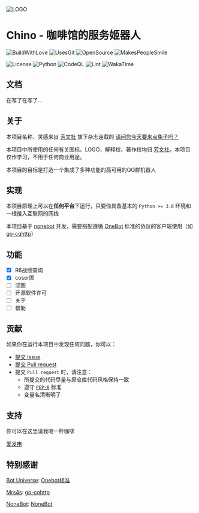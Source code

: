 ![LOGO](https://pic.imgdb.cn/item/62260c915baa1a80ab8ce645.jpg)
# Chino - 咖啡馆的服务姬器人

![BuildWithLove](https://forthebadge.com/images/badges/built-with-love.svg)
![UsesGit](https://forthebadge.com/images/badges/uses-git.svg)
![OpenSource](https://forthebadge.com/images/badges/open-source.svg)
![MakesPeopleSmile](https://forthebadge.com/images/badges/makes-people-smile.svg)

![License](https://img.shields.io/github/license/DaydreamCafe/Chino?style=for-the-badge)
![Python](https://img.shields.io/badge/Python-3.8%203.9%203.10-brightgreen?style=for-the-badge)
![CodeQL](https://img.shields.io/github/workflow/status/DaydreamCafe/Chino/CodeQL?label=CodeQL%20Analysis&style=for-the-badge)
![Lint](https://img.shields.io/github/workflow/status/DaydreamCafe/Chino/lint?label=Lint&style=for-the-badge)
![WakaTime](https://wakatime.com/badge/user/f78abcf5-9cad-44c3-b215-60ad9014f96d/project/677eb890-c62d-4519-a850-1ffb2801cce9.svg?style=for-the-badge)

## 文档

在写了在写了...

## 关于

本项目名称、灵感来自 [芳文社](https://zh.moegirl.org.cn/芳文社) 旗下杂志连载的 [请问您今天要来点兔子吗？](https://zh.moegirl.org.cn/请问您今天要来点兔子吗)

本项目中所使用的任何有关图标、LOGO，解释权、著作权均归 [芳文社](https://zh.moegirl.org.cn/芳文社)。本项目仅作学习，不用于任何商业用途。

本项目的目标是打造一个集成了多种功能的高可用的QQ群机器人

## 实现

本项目原理上可以在**任何平台**下运行，只要你具备基本的 `Python >= 3.8` 环境和一根接入互联网的网线

本项目基于 [nonebot](https://github.com/nonebot/nonebot) 开发，需要搭配遵循 [OneBot](https://github.com/botuniverse/onebot) 标准的协议的客户端使用（如 [go-cqhttp](https://github.com/Mrs4s/go-cqhttp)）

## 功能

- [x] R6战绩查询
- [x] coser图
- [ ] 涩图
- [ ] 开源软件许可
- [ ] 关于
- [ ] 帮助

## 贡献

如果你在运行本项目中发现任何问题，你可以：

- [提交 Issue](https://github.com/DaydreamCafe/Chino/issues)
- [提交 Pull request](https://github.com/DaydreamCafe/Chino/pulls)
- 提交 `Pull request` 时，请注意：
  - 所提交的代码尽量与原仓库代码风格保持一致
  - 遵守 [`PEP-8`](https://www.python.org/dev/peps/pep-0008/) 标准
  - 变量名清晰明了

## 支持

你可以在这里请我喝一杯咖啡

[爱发电](https://afdian.net/@whitepaper233)

## 特别感谢

[Bot Universe](https://github.com/botuniverse): [Onebot标准](https://onebot.dev/)

[Mrs4s](https://github.com/Mrs4s): [go-cqhttp](https://github.com/Mrs4s/go-cqhttp)

[NoneBot](https://github.com/nonebot): [NoneBot](https://github.com/nonebot/nonebot)

